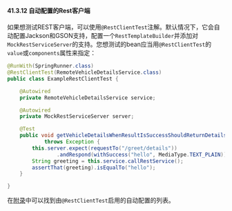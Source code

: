 #### 41.3.12 自动配置的Rest客户端

如果想测试REST客户端，可以使用`@RestClientTest`注解。默认情况下，它会自动配置Jackson和GSON支持，配置一个`RestTemplateBuilder`并添加对`MockRestServiceServer`的支持。您想测试的bean应当用`@RestClientTest`的`value`或`components`属性来指定：

```java
@RunWith(SpringRunner.class)
@RestClientTest(RemoteVehicleDetailsService.class)
public class ExampleRestClientTest {

    @Autowired
    private RemoteVehicleDetailsService service;

    @Autowired
    private MockRestServiceServer server;

    @Test
    public void getVehicleDetailsWhenResultIsSuccessShouldReturnDetails()
            throws Exception {
        this.server.expect(requestTo("/greet/details"))
                .andRespond(withSuccess("hello", MediaType.TEXT_PLAIN));
        String greeting = this.service.callRestService();
        assertThat(greeting).isEqualTo("hello");
    }

}
```

在[附录](../X.Appendices/D.Test_auto-configuration_annotations.md)中可以找到由`@RestClientTest`启用的自动配置的列表。